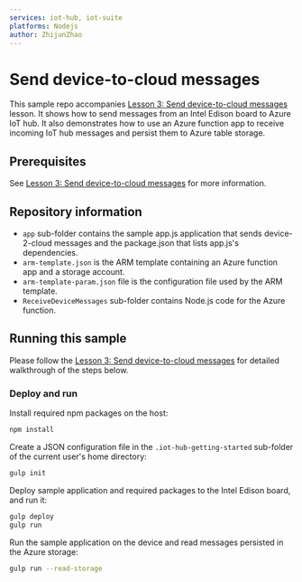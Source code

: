 ```yaml
---
services: iot-hub, iot-suite
platforms: Nodejs
author: ZhijunZhao
---
```


# Send device-to-cloud messages
This sample repo accompanies [Lesson 3: Send device-to-cloud messages]() lesson. It shows how to send messages from an Intel Edison board to Azure IoT hub. It also demonstrates how to use an Azure function app to receive incoming IoT hub messages and persist them
to Azure table storage.

## Prerequisites
See [Lesson 3: Send device-to-cloud messages]() for more information.

## Repository information
- `app` sub-folder contains the sample app.js application that sends device-2-cloud messages and the package.json that lists app.js's dependencies.
- `arm-template.json` is the ARM template containing an Azure function app and a storage account.
- `arm-template-param.json` file is the configuration file used by the ARM template.
- `ReceiveDeviceMessages` sub-folder contains Node.js code for the Azure function.

## Running this sample
Please follow the [Lesson 3: Send device-to-cloud messages]() for detailed walkthrough of the steps below.

### Deploy and run

Install required npm packages on the host:
```bash
npm install
```
Create a JSON configuration file in the `.iot-hub-getting-started` sub-folder of the current user's home directory:
```bash
gulp init
```

Deploy sample application and required packages to the Intel Edison board, and run it:
```bash
gulp deploy
gulp run
```

Run the sample application on the device and read messages persisted in the Azure storage:
```bash
gulp run --read-storage
```
